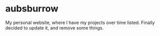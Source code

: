 # aubsburrow
My personal website, where I have my projects over time listed.
Finally decided to update it, and remove some things. 